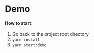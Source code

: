 # Demo

#### How to start

1) Go back to the project root directory
2) `yarn install`
3) `yarn start:demo`
